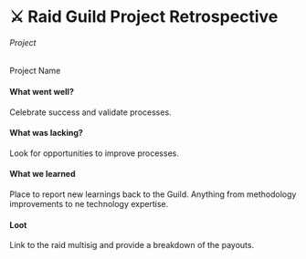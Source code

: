 # ⚔️ Raid Guild Project Retrospective

###### Project

Project Name

#### What went well?

Celebrate success and validate processes.

#### What was lacking?

Look for opportunities to improve processes.

#### What we learned

Place to report new learnings back to the Guild. Anything from methodology improvements to ne technology expertise.

#### Loot

Link to the raid multisig and provide a breakdown of the payouts.
